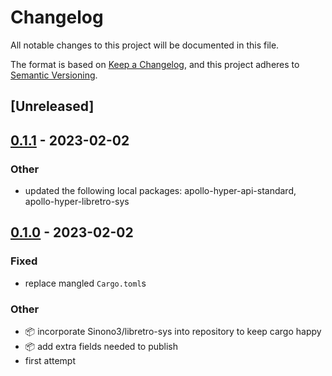 # Changelog
All notable changes to this project will be documented in this file.

The format is based on [Keep a Changelog](https://keepachangelog.com/en/1.0.0/),
and this project adheres to [Semantic Versioning](https://semver.org/spec/v2.0.0.html).

## [Unreleased]

## [0.1.1](https://github.com/paperclip-universe/apollo/compare/apollo-hyper-libretro-bindings-v0.1.0...apollo-hyper-libretro-bindings-v0.1.1) - 2023-02-02

### Other
- updated the following local packages: apollo-hyper-api-standard, apollo-hyper-libretro-sys

## [0.1.0](https://github.com/paperclip-universe/apollo/releases/tag/apollo-hyper-libretro-bindings-v0.1.0) - 2023-02-02

### Fixed
- replace mangled `Cargo.toml`s

### Other
- :package: incorporate Sinono3/libretro-sys into repository to keep cargo happy
- :package: add extra fields needed to publish
- first attempt
